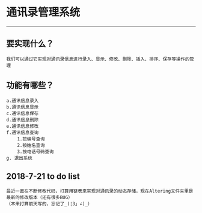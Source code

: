 # 通讯录管理系统

------
## 要实现什么？

    我们可以通过它实现对通讯录信息进行录入、显示、修改、删除、插入、排序、保存等操作的管理
    
## 功能有哪些？

    a.通讯信息录入
    b.通讯信息显示
    c.通讯信息保存
    d.通讯信息删除
    e.通讯信息修改
    f.通讯信息查询
        1.按编号查询
        2.按姓名查询
        3.按电话号码查询
    g. 退出系统

## 2018-7-21 to do list
    最近一直在不断修改代码，打算用链表来实现对通讯录的动态存储，现在Altering文件夹里是最新的修改版本（还有很多BUG）
    （本来打算前天写的，忘记了_(¦3」∠)_）
